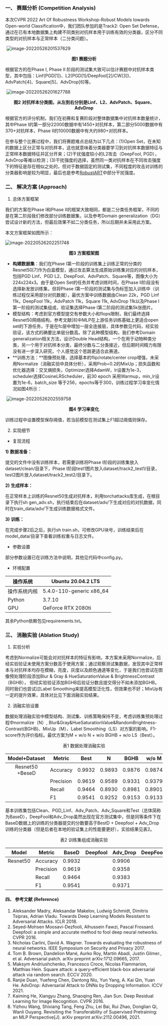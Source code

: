 ### **一、**    **赛题分析** (Competition Analysis)

本次CVPR 2022 Art Of Robustness Workshop-Robust Models towards Open-world Classification中，我们团队参加的是Track2: Open Set Defense，通过在已有本地数据集上构建不同类别对抗样本用于训练有效的分类器，区分不同类型的对抗样本与正常样本（二分类问题）。

​                               ![image-20220526201537629](./img/image-20220526201537629.png)

<center><b>图1 赛题分析</b></center>

根据官方的在Phase I, Phase II 阶段的测试集大致可以估计赛题中对抗样本类型，其中包括：Linf(PGD[1])、L2(PGD[1]/Deepfool[2]/CW[3])、AdvPatch[4]、Square[5]、AdvDrop[6]等。

​         ![image-20220526201627788](img\image-20220526201627788.png)

<center><b>图2 对抗样本分类图，从左到右分别是Linf、L2、AdvPatch、Square、AdvDrop</b></center>

根据官方的评分机制，我们在初赛和复赛阶段对整体数据集中对抗样本数量统计，其中Phase I的第一部分22000数据中有1450+对抗样本，第二部分5000数据中有370+对抗样本，Phase II的10000数据中有大约980+对抗样本。

在参与整个比赛过程中，我们将赛题难点总结为以下几点：(1)Open Set，在未知的数据上区分正常与对抗样本，这也就意味着分类器要学习到对抗样本数据特征与正常样本数据特征并区分开来；(2)干扰强度较小的L2攻击（DeepFool, PGD），AdvDrop等难以检测；(3)干扰强度的选择，虽然同一类对抗样本在不同攻击强度下的特征是存在相似之处的，但对于数据固定的测试集，不同程度的攻击对训练的分类器影响是较为明显，最后也是参考[RobustART](http://robust.art/)中部分干扰强度。

### **二、**     **解决方案** (Approach)

1. 总体方案框架

我们的方案在Phase I和Phase II的框架大致相同，都是二分类任务框架，不同的是在第二阶段我们修改部分训练数据集，以及参考Domain generalization（DG）尝试设计新的方法，但最后效果不如二分类任务，所以后期并未采用此方案。

本文方案框架如图所示：

![image-20220526202251748](img\image-20220526202251748.png)

 

<center><b>图3 方案框架图</b></center>

- **构建数据集**：我们在Phase I第一阶段的训练集上训练正常的分类的Resnet50[7]作为白盒模型，通过攻击算法生成原始训练集对应的对抗样本，包括PGD Linf、PGD L2、DeepFool、AdvPatch、Square等，图像大小为224x224x3。由于是Open Set的任务并考虑训练时间，在Phase II阶段没有选择新发放训练集，但将Phase I第一阶段的测试集与伪标签加入训练中（训练过程仅采用部分对抗数据），最优方案中训练数据由Clean 22k，PGD Linf 11k，DeepFool 11k，AdvPatch 11k，Square 11k, AdvDrop 11k以及Phase I第一阶段的测试集组成，验证集选择Phase I第二阶段的测试集5k张图片。
- 模型结构：考虑到官方模型提交有参数大小和flops限制，我们最终选择Resnet50网络结构，参考文献[8]中MLP在上游任务训练基础上更适合open set的下游任务，于是在fc层中增加一层全连接层，具体参数见代码，经实验验证，该方式的确要比单层分数高。除了此种模型结构，我们参考Domain generalization相关方法，设计Double Head结构，一个在用于动物种类分类，另一个用于对抗样本分类，最终分数与二分类接近，但后期时间精力有限没有进一步深入研究，个人感觉这个思路更适合此赛道。
- **训练方法：**图像预处理，选择基本的flip/rotate/center crop增强，未采用Normalize（消融实验中具体分析），采用Prob=0.2的MixUp；损失函数和优化器选择：交叉熵损失，Optimizer选择AdamW，lr设置为1e-3，scheduler选择CosineLRScheduler，前30 epoch 采用Warmup，min_lr设置为1e-6，batch_size 等于256，epochs等于300，训练过程学习率变化情况如图4所示：

​                                                          ![image-20220526202559758](img\image-20220526202559758.png)

<center><b>图4 学习率变化</b></center>

训练过程中设置模型保存阈值，若当前模型在测试集上F1超过阈值则保存。

2. 实现细节

- 复现流程

**1)**  **数据准备：**

提交的文件中没有训练样本，若需要训练将Phase I阶段的训练集放入dataset/clean/目录下，Phase I阶段test1图片放入dataset/track2_test1/目录，test2图片放入dataset/track2_test2/目录下。

**2)**  **生成样本：**

在正常样本上训练的Resnet50生成对抗样本，利用torchattacks库生成，在根目录下执行sh gen_adv.sh，执行结束后在dataset/adv/下生成对应的对抗数据，同时在train_data/adv/下生成训练数据格式文件。

**3)**  **训练：**

在完成步骤2后之后，执行sh train.sh，可修改GPU块号，训练结束后在model_data/目录下查看训练权重与日志文件。

- 参数设置

部分参数设置已在训练方法中说明，其他见代码中config.py。

- 环境配置

| 操作系统     | Ubuntu 20.04.2 LTS       |
| ------------ | ------------------------ |
| 操作系统内核 | 5.4.0-110-generic x86_64 |
| Python       | 3.7.10                   |
| GPU          | GeForce RTX 2080ti       |

其余Python依赖包见requirements.txt。

### **三、**    **消融实验** (Ablation Study)

1. 实验分析

考虑到Normalize可能会对对抗样本的特征有影响，本方案未采用Normalize，后经实验验证未使用方案分数高于使用方案；通过观察测试集数据，发现其中正常样本与对抗样本均存在模糊，亮度，灰度以及颜色通道等变化，于是我们也尝试在图像预处理阶段添加Blur & Gray & HueSaturationValue & BrightnessContrast（BGHB）， 但经实验验证添加BGHB后验证分数且提交得分不如未添加BGHB。同时我们也尝试过Label Smoothing来提高模型泛化性，但效果也不好；MixUp有一定的提升效果，具体对比见下面消融实验结果。

2. 消融实验设置

数据处理消融实验中模型结构、测试集、训练策略保持不变，考虑训练集预处理过程中normalize（N）, Blur&Gray&HueSaturationValue&RandomBrightness-Contrast(BGHB)、MixUp（M）、Label Smoothing（LS）对方案的影响。F1-score作为评价指标。最优方案为M + w/o N + w/o BGHB + w/o LS（Best）。

<center>表1 数据处理消融实验</center>

|  Model+Dataset  | Metric    | Best   | N      | BGHB   | w/o M  |   LS   |
| :-------------: | --------- | ------ | ------ | ------ | ------ | :----: |
| Resnet50 +BeseD | Accuracy  | 0.9932 | 0.9893 | 0.9876 | 0.9874 | 0.9858 |
|                 | Precision | 0.9619 | 0.9589 | 0.9331 | 0.9379 | 0.9364 |
|                 | Recall    | 0.9464 | 0.8930 | 0.8981 | 0.8901 | 0.8686 |
|                 | F1        | 0.9541 | 0.9252 | 0.9153 | 0.9133 | 0.9013 |

基本训练集包括Clean、PGD_Linf、Adv_Patch、Adv_Square和Test（总体简称为BaseD），DeepFool和Adv_Drop虽然出现在官方测试集中，但是同等条件下在BaseD数据上的训练的分类器提交的分数要高于BestD + Deepfool + Adv_Drop训练的分类器（但是后者在本地的验证集上的性能要更好），实验结果见表2。

<center>表2 训练集组成消融实验</center>

| Model    | Metric    | BaseD  | Deepfool | Adv_Drop | DeepFool+Adv_Drop |
| -------- | --------- | ------ | -------- | -------- | ----------------- |
| Resnet50 | Accuracy  | 0.9932 |          | 0.9906   |                   |
|          | Precision | 0.9619 |          | 0.9358   |                   |
|          | Recall    | 0.9464 |          | 0.9383   |                   |
|          | F1        | 0.9541 |          | 0.9371   |                   |

#### **四、**    **参考文献** **(**Reference**)**

1.  Aleksander Madry, Aleksandar Makelov, Ludwig Schmidt, Dimitris Tsipras, Adrian Vladu. Towards Deep Learning Models Resistant to Adversarial Attacks. ICLR 2018. 
2.  Seyed-Mohsen Moosavi-Dezfooli, Alhussein Fawzi, Pascal Frossard. Deepfool: a simple and accurate method to fool deep neural networks. CVPR 2016.
3.  Nicholas Carlini, David A. Wagner. Towards evaluating the robustness of neural networks. IEEE Symposium on Security and Privacy 2017.
4. Tom B. Brown, Dandelion Mané, Aurko Roy, Martín Abadi, Justin Gilmer., et al. Adversarial patch. arXiv preprint arXiv:1712.09665, 2017.
5.  Maksym Andriushchenko, Francesco Croce, Nicolas Flammarion, Matthias Hein. Square attack: a query-efficient black-box adversarial attack via random search. ECCV 2020.
6. Ranjie Duan, Yuefeng Chen, Dantong Niu, Yun Yang, A. Kai Qin, Yuan He. AdvDrop: Adversarial Attack to DNNs by Dropping Information. ICCV 2021.
7. Kaiming He, Xiangyu Zhang, Shaoqing Ren, Jian Sun. Deep Residual Learning for Image Recognition. CVPR 2016.
8.  Yizhou Wang, Shixiang Tang, Feng Zhu, Lei Bai, Rui Zhao, Donglian Qi, Wanli Ouyang. Revisiting the Transferability of Supervised Pretraining: an MLP Perspective[J]. arXiv preprint arXiv:2112.00496, 2021.
